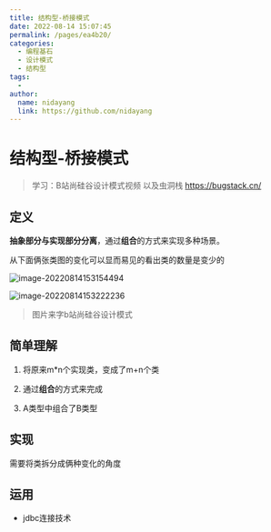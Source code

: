 ```yaml
---
title: 结构型-桥接模式
date: 2022-08-14 15:07:45
permalink: /pages/ea4b20/
categories:
  - 编程基石
  - 设计模式
  - 结构型
tags:
  - 
author: 
  name: nidayang
  link: https://github.com/nidayang
---
```

# 结构型-桥接模式

> 学习：B站尚硅谷设计模式视频  以及虫洞栈 https://bugstack.cn/

## 定义

**抽象部分与实现部分分离**，通过**组合**的方式来实现多种场景。

从下面俩张类图的变化可以显而易见的看出类的数量是变少的

![image-20220814153154494](https://dyimgstorage-1304967922.cos.ap-nanjing.myqcloud.com/mdimg/image-20220814153154494.png)

![image-20220814153222236](https://dyimgstorage-1304967922.cos.ap-nanjing.myqcloud.com/mdimg/image-20220814153222236.png)

> 图片来字b站尚硅谷设计模式

## 简单理解

1. 将原来m*n个实现类，变成了m+n个类

2. 通过**组合**的方式来完成

3. A类型中组合了B类型

## 实现

需要将类拆分成俩种变化的角度

## 运用

- jdbc连接技术

